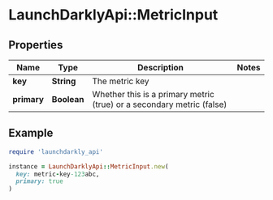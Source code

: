# LaunchDarklyApi::MetricInput

## Properties

| Name | Type | Description | Notes |
| ---- | ---- | ----------- | ----- |
| **key** | **String** | The metric key |  |
| **primary** | **Boolean** | Whether this is a primary metric (true) or a secondary metric (false) |  |

## Example

```ruby
require 'launchdarkly_api'

instance = LaunchDarklyApi::MetricInput.new(
  key: metric-key-123abc,
  primary: true
)
```


